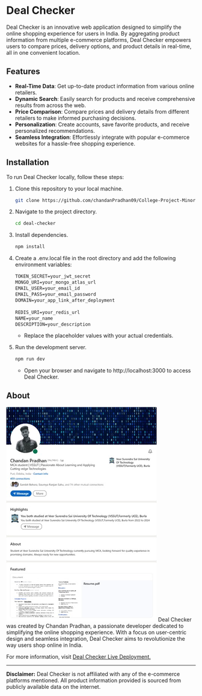 # Deal Checker

Deal Checker is an innovative web application designed to simplify the online shopping experience for users in India. By aggregating product information from multiple e-commerce platforms, Deal Checker empowers users to compare prices, delivery options, and product details in real-time, all in one convenient location.

## Features

-   **Real-Time Data**: Get up-to-date product information from various online retailers.
-   **Dynamic Search**: Easily search for products and receive comprehensive results from across the web.
-   **Price Comparison**: Compare prices and delivery details from different retailers to make informed purchasing decisions.
-   **Personalization**: Create accounts, save favorite products, and receive personalized recommendations.
-   **Seamless Integration**: Effortlessly integrate with popular e-commerce websites for a hassle-free shopping experience.

## Installation

To run Deal Checker locally, follow these steps:

1. Clone this repository to your local machine.
    ```bash
    git clone https://github.com/chandanPradhan09/College-Project-Minor.git
    ```
2. Navigate to the project directory.
    ```bash
    cd deal-checker
    ```
3. Install dependencies.
    ```bash
    npm install
    ```
4. Create a .env.local file in the root directory and add the following environment variables:

    ```plaintext
    TOKEN_SECRET=your_jwt_secret
    MONGO_URI=your_mongo_atlas_url
    EMAIL_USER=your_email_id
    EMAIL_PASS=your_email_password
    DOMAIN=your_app_link_after_deployment

    REDIS_URI=your_redis_url
    NAME=your_name
    DESCRIPTION=your_description
    ```

    - Replace the placeholder values with your actual credentials.

5. Run the development server.
    ```bash
    npm run dev
    ```
    - Open your browser and navigate to http://localhost:3000 to access Deal Checker.

## About

![Deal Checker](public/img.jpg)
Deal Checker was created by Chandan Pradhan, a passionate developer dedicated to simplifying the online shopping experience. With a focus on user-centric design and seamless integration, Deal Checker aims to revolutionize the way users shop online in India.

For more information, visit [Deal Checker Live Deployment.](https://deal-checker.vercel.app)

---

**Disclaimer:** Deal Checker is not affiliated with any of the e-commerce platforms mentioned. All product information provided is sourced from publicly available data on the internet.
